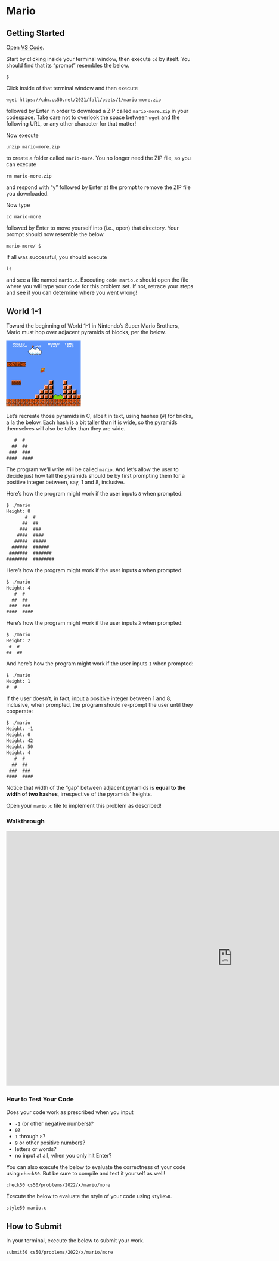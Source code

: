 # Mario

## Getting Started

Open [VS Code](https://code.cs50.io/).

Start by clicking inside your terminal window, then execute `cd` by itself. You should find that its “prompt” resembles the below.
```
$
```
Click inside of that terminal window and then execute
```
wget https://cdn.cs50.net/2021/fall/psets/1/mario-more.zip
```
followed by Enter in order to download a ZIP called `mario-more.zip` in your codespace. Take care not to overlook the space between `wget` and the following URL, or any other character for that matter!

Now execute
```
unzip mario-more.zip
```
to create a folder called `mario-more`. You no longer need the ZIP file, so you can execute
```
rm mario-more.zip
```
and respond with “y” followed by Enter at the prompt to remove the ZIP file you downloaded.

Now type
```
cd mario-more
```
followed by Enter to move yourself into (i.e., open) that directory. Your prompt should now resemble the below.
```
mario-more/ $
```
If all was successful, you should execute
```
ls
```
and see a file named `mario.c`. Executing `code mario.c` should open the file where you will type your code for this problem set. If not, retrace your steps and see if you can determine where you went wrong!

## World 1-1

Toward the beginning of World 1-1 in Nintendo’s Super Mario Brothers, Mario must hop over adjacent pyramids of blocks, per the below.

![screenshot of Mario jumping over adjacent pyramids](pyramids.png)

Let’s recreate those pyramids in C, albeit in text, using hashes (`#`) for bricks, a la the below. Each hash is a bit taller than it is wide, so the pyramids themselves will also be taller than they are wide.
```
   #  #
  ##  ##
 ###  ###
####  ####
```
The program we’ll write will be called `mario`. And let’s allow the user to decide just how tall the pyramids should be by first prompting them for a positive integer between, say, 1 and 8, inclusive.

Here’s how the program might work if the user inputs `8` when prompted:
```
$ ./mario
Height: 8
       #  #
      ##  ##
     ###  ###
    ####  ####
   #####  #####
  ######  ######
 #######  #######
########  ########
```
Here’s how the program might work if the user inputs `4` when prompted:
```
$ ./mario
Height: 4
   #  #
  ##  ##
 ###  ###
####  ####
```
Here’s how the program might work if the user inputs `2` when prompted:
```
$ ./mario
Height: 2
 #  #
##  ##
```
And here’s how the program might work if the user inputs `1` when prompted:
```
$ ./mario
Height: 1
#  #
```
If the user doesn’t, in fact, input a positive integer between 1 and 8, inclusive, when prompted, the program should re-prompt the user until they cooperate:
```
$ ./mario
Height: -1
Height: 0
Height: 42
Height: 50
Height: 4
   #  #
  ##  ##
 ###  ###
####  ####
```
Notice that width of the “gap” between adjacent pyramids is **equal to the width of two hashes**, irrespective of the pyramids’ heights.

Open your `mario.c` file to implement this problem as described!

### Walkthrough

<iframe width="1214" height="682" src="https://www.youtube.com/embed/FzN9RAjYG_Q" title="mario (more comfortable) - CS50 Walkthroughs 2019" frameborder="0" allow="accelerometer; autoplay; clipboard-write; encrypted-media; gyroscope; picture-in-picture; web-share" allowfullscreen></iframe>

### How to Test Your Code

Does your code work as prescribed when you input

* `-1` (or other negative numbers)?
* `0`?
* `1` through `8`?
* `9` or other positive numbers?
* letters or words?
* no input at all, when you only hit Enter?

You can also execute the below to evaluate the correctness of your code using `check50`. But be sure to compile and test it yourself as well!
```
check50 cs50/problems/2022/x/mario/more
```
Execute the below to evaluate the style of your code using `style50`.
```
style50 mario.c
```

## How to Submit

In your terminal, execute the below to submit your work.
```
submit50 cs50/problems/2022/x/mario/more
```